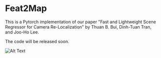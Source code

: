 # Feat2Map
This is a Pytorch implementation of our paper "Fast and Lightweight Scene Regressor for Camera Re-Localization" by Thuan B. Bui, Dinh-Tuan Tran, and Joo-Ho Lee.

The code will be released soon. 

![Alt Text](demo/chess_test.gif)
